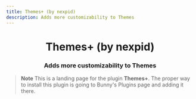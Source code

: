 ```yaml
---
title: Themes+ (by nexpid)
description: Adds more customizability to Themes
---
```


<!--
  * This file was autogenerated
  * If you want to change anything, do so in the build.mjs script
  * https://github.com/nexpid/BunnyPlugins/edit/main/scripts/build.mjs
-->

<div align="center">
    <h1>Themes+ (by nexpid)</h1>
    <h3>Adds more customizability to Themes</h3>
</div>

> **Note**
> This is a landing page for the plugin **Themes+**. The proper way to install this plugin is going to Bunny's Plugins page and adding it there.
